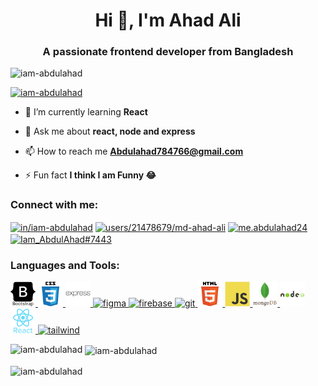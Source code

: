 <h1 align="center">Hi 👋, I'm Ahad Ali</h1>
<h3 align="center">A passionate frontend developer from Bangladesh</h3>

<p align="left"> <img src="https://komarev.com/ghpvc/?username=iam-abdulahad&label=Profile%20views&color=0e75b6&style=flat" alt="iam-abdulahad" /> </p>

<p align="left"> <a href="https://github.com/ryo-ma/github-profile-trophy"><img src="https://github-profile-trophy.vercel.app/?username=iam-abdulahad" alt="iam-abdulahad" /></a> </p>

- 🌱 I’m currently learning **React**

- 💬 Ask me about **react, node and express**

- 📫 How to reach me **Abdulahad784766@gmail.com**

- ⚡ Fun fact **I think I am Funny 😂**

<h3 align="left">Connect with me:</h3>
<p align="left">
<a href="https://linkedin.com/in/in/iam-abdulahad" target="blank"><img align="center" src="https://raw.githubusercontent.com/rahuldkjain/github-profile-readme-generator/master/src/images/icons/Social/linked-in-alt.svg" alt="in/iam-abdulahad" height="30" width="40" /></a>
<a href="https://stackoverflow.com/users/users/21478679/md-ahad-ali" target="blank"><img align="center" src="https://raw.githubusercontent.com/rahuldkjain/github-profile-readme-generator/master/src/images/icons/Social/stack-overflow.svg" alt="users/21478679/md-ahad-ali" height="30" width="40" /></a>
<a href="https://fb.com/me.abdulahad24" target="blank"><img align="center" src="https://raw.githubusercontent.com/rahuldkjain/github-profile-readme-generator/master/src/images/icons/Social/facebook.svg" alt="me.abdulahad24" height="30" width="40" /></a>
<a href="https://discord.gg/Iam_AbdulAhad#7443" target="blank"><img align="center" src="https://raw.githubusercontent.com/rahuldkjain/github-profile-readme-generator/master/src/images/icons/Social/discord.svg" alt="Iam_AbdulAhad#7443" height="30" width="40" /></a>
</p>

<h3 align="left">Languages and Tools:</h3>
<p align="left"> <a href="https://getbootstrap.com" target="_blank" rel="noreferrer"> <img src="https://raw.githubusercontent.com/devicons/devicon/master/icons/bootstrap/bootstrap-plain-wordmark.svg" alt="bootstrap" width="40" height="40"/> </a> <a href="https://www.w3schools.com/css/" target="_blank" rel="noreferrer"> <img src="https://raw.githubusercontent.com/devicons/devicon/master/icons/css3/css3-original-wordmark.svg" alt="css3" width="40" height="40"/> </a> <a href="https://expressjs.com" target="_blank" rel="noreferrer"> <img src="https://raw.githubusercontent.com/devicons/devicon/master/icons/express/express-original-wordmark.svg" alt="express" width="40" height="40"/> </a> <a href="https://www.figma.com/" target="_blank" rel="noreferrer"> <img src="https://www.vectorlogo.zone/logos/figma/figma-icon.svg" alt="figma" width="40" height="40"/> </a> <a href="https://firebase.google.com/" target="_blank" rel="noreferrer"> <img src="https://www.vectorlogo.zone/logos/firebase/firebase-icon.svg" alt="firebase" width="40" height="40"/> </a> <a href="https://git-scm.com/" target="_blank" rel="noreferrer"> <img src="https://www.vectorlogo.zone/logos/git-scm/git-scm-icon.svg" alt="git" width="40" height="40"/> </a> <a href="https://www.w3.org/html/" target="_blank" rel="noreferrer"> <img src="https://raw.githubusercontent.com/devicons/devicon/master/icons/html5/html5-original-wordmark.svg" alt="html5" width="40" height="40"/> </a> <a href="https://developer.mozilla.org/en-US/docs/Web/JavaScript" target="_blank" rel="noreferrer"> <img src="https://raw.githubusercontent.com/devicons/devicon/master/icons/javascript/javascript-original.svg" alt="javascript" width="40" height="40"/> </a> <a href="https://www.mongodb.com/" target="_blank" rel="noreferrer"> <img src="https://raw.githubusercontent.com/devicons/devicon/master/icons/mongodb/mongodb-original-wordmark.svg" alt="mongodb" width="40" height="40"/> </a> <a href="https://nodejs.org" target="_blank" rel="noreferrer"> <img src="https://raw.githubusercontent.com/devicons/devicon/master/icons/nodejs/nodejs-original-wordmark.svg" alt="nodejs" width="40" height="40"/> </a> <a href="https://reactjs.org/" target="_blank" rel="noreferrer"> <img src="https://raw.githubusercontent.com/devicons/devicon/master/icons/react/react-original-wordmark.svg" alt="react" width="40" height="40"/> </a> <a href="https://tailwindcss.com/" target="_blank" rel="noreferrer"> <img src="https://www.vectorlogo.zone/logos/tailwindcss/tailwindcss-icon.svg" alt="tailwind" width="40" height="40"/> </a> </p>

<p><img align="left" src="https://github-readme-stats.vercel.app/api/top-langs?username=iam-abdulahad&show_icons=true&locale=en&layout=compact" alt="iam-abdulahad" /></p>

<p>&nbsp;<img align="center" src="https://github-readme-stats.vercel.app/api?username=iam-abdulahad&show_icons=true&locale=en" alt="iam-abdulahad" /></p>

<p><img align="center" src="https://github-readme-streak-stats.herokuapp.com/?user=iam-abdulahad&" alt="iam-abdulahad" /></p>
